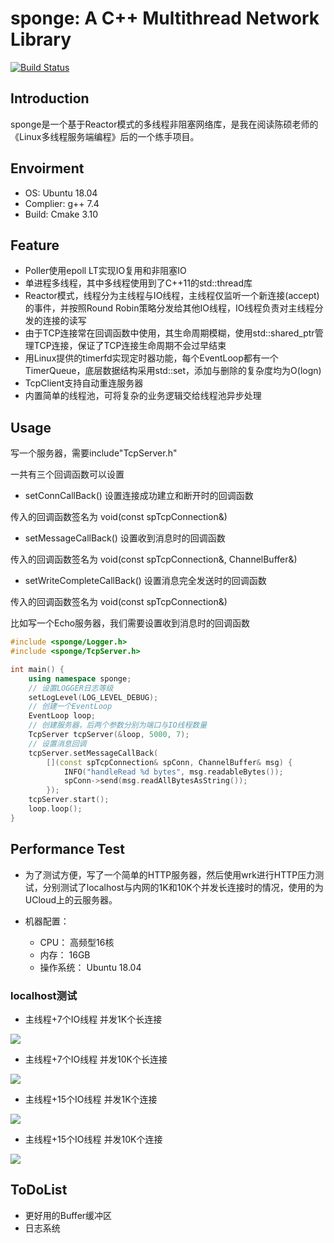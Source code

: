 # sponge: A C++ Multithread Network Library

[![Build Status](https://travis-ci.org/vhyz/SpongeBob.svg?branch=master)](https://travis-ci.org/vhyz/sponge)

## Introduction

sponge是一个基于Reactor模式的多线程非阻塞网络库，是我在阅读陈硕老师的《Linux多线程服务端编程》后的一个练手项目。

## Envoirment

* OS: Ubuntu 18.04
* Complier: g++ 7.4
* Build: Cmake 3.10

## Feature

* Poller使用epoll LT实现IO复用和非阻塞IO
* 单进程多线程，其中多线程使用到了C++11的std::thread库
* Reactor模式，线程分为主线程与IO线程，主线程仅监听一个新连接(accept)的事件，并按照Round Robin策略分发给其他IO线程，IO线程负责对主线程分发的连接的读写
* 由于TCP连接常在回调函数中使用，其生命周期模糊，使用std::shared_ptr管理TCP连接，保证了TCP连接生命周期不会过早结束
* 用Linux提供的timerfd实现定时器功能，每个EventLoop都有一个TimerQueue，底层数据结构采用std::set，添加与删除的复杂度均为O(logn)
* TcpClient支持自动重连服务器
* 内置简单的线程池，可将复杂的业务逻辑交给线程池异步处理

## Usage

写一个服务器，需要include"TcpServer.h"

一共有三个回调函数可以设置

* setConnCallBack() 设置连接成功建立和断开时的回调函数 

传入的回调函数签名为 void(const spTcpConnection&)
* setMessageCallBack() 设置收到消息时的回调函数 

传入的回调函数签名为 void(const spTcpConnection&, ChannelBuffer&)
* setWriteCompleteCallBack() 设置消息完全发送时的回调函数

传入的回调函数签名为 void(const spTcpConnection&)

比如写一个Echo服务器，我们需要设置收到消息时的回调函数

```C++
#include <sponge/Logger.h>
#include <sponge/TcpServer.h>

int main() {
    using namespace sponge;
    // 设置LOGGER日志等级
    setLogLevel(LOG_LEVEL_DEBUG);
    // 创建一个EventLoop
    EventLoop loop;
    // 创建服务器，后两个参数分别为端口与IO线程数量
    TcpServer tcpServer(&loop, 5000, 7);
    // 设置消息回调
    tcpServer.setMessageCallBack(
        [](const spTcpConnection& spConn, ChannelBuffer& msg) {
            INFO("handleRead %d bytes", msg.readableBytes());
            spConn->send(msg.readAllBytesAsString());
        });
    tcpServer.start();
    loop.loop();
}
```

## Performance Test

* 为了测试方便，写了一个简单的HTTP服务器，然后使用wrk进行HTTP压力测试，分别测试了localhost与内网的1K和10K个并发长连接时的情况，使用的为UCloud上的云服务器。

* 机器配置：
    * CPU： 高频型16核
    * 内存： 16GB
    * 操作系统： Ubuntu 18.04

### localhost测试

* 主线程+7个IO线程 并发1K个长连接

![](https://github.com/vhyz/sponge/blob/master/img/1.png)

* 主线程+7个IO线程 并发10K个长连接

![](https://github.com/vhyz/sponge/blob/master/img/2.png)

* 主线程+15个IO线程 并发1K个连接

![](https://github.com/vhyz/sponge/blob/master/img/3.png)

* 主线程+15个IO线程 并发10K个连接

![](https://github.com/vhyz/sponge/blob/master/img/4.png)

## ToDoList

* 更好用的Buffer缓冲区
* 日志系统